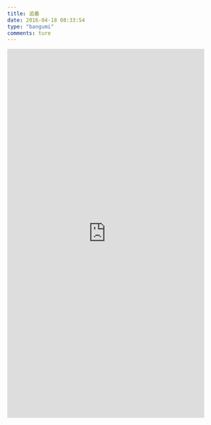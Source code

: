 ```yaml
---
title: 追番
date: 2016-04-18 08:33:54
type: "bangumi"
comments: ture
---
```

 <iframe  
 height=850 
 width=90% 
 src="https://blog.wyblog.repl.co/BiliBangumi"  
 frameborder=0  
 allowfullscreen>
 </iframe>
